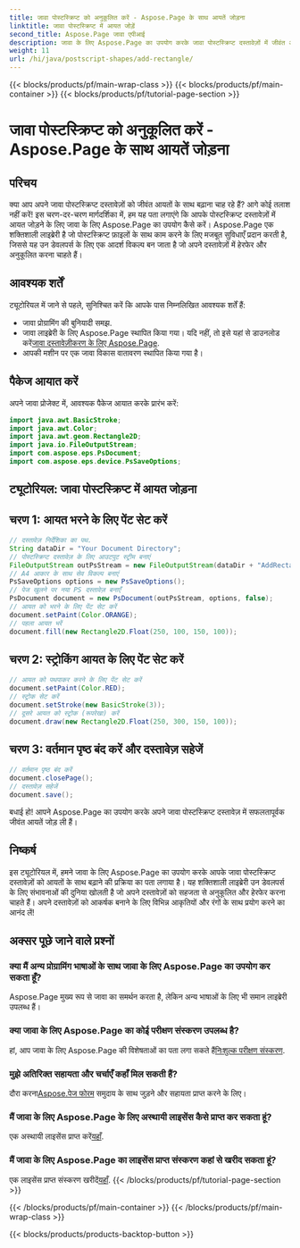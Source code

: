 ```yaml
---
title: जावा पोस्टस्क्रिप्ट को अनुकूलित करें - Aspose.Page के साथ आयतें जोड़ना
linktitle: जावा पोस्टस्क्रिप्ट में आयत जोड़ें
second_title: Aspose.Page जावा एपीआई
description: जावा के लिए Aspose.Page का उपयोग करके जावा पोस्टस्क्रिप्ट दस्तावेज़ों में जीवंत आयत जोड़ने पर चरण-दर-चरण मार्गदर्शिका देखें। अपने दस्तावेज़ अनुकूलन को सहजता से बढ़ाएँ!
weight: 11
url: /hi/java/postscript-shapes/add-rectangle/
---
```


{{< blocks/products/pf/main-wrap-class >}}
{{< blocks/products/pf/main-container >}}
{{< blocks/products/pf/tutorial-page-section >}}

# जावा पोस्टस्क्रिप्ट को अनुकूलित करें - Aspose.Page के साथ आयतें जोड़ना

## परिचय
क्या आप अपने जावा पोस्टस्क्रिप्ट दस्तावेज़ों को जीवंत आयतों के साथ बढ़ाना चाह रहे हैं? आगे कोई तलाश नहीं करें! इस चरण-दर-चरण मार्गदर्शिका में, हम यह पता लगाएंगे कि आपके पोस्टस्क्रिप्ट दस्तावेज़ों में आयत जोड़ने के लिए जावा के लिए Aspose.Page का उपयोग कैसे करें। Aspose.Page एक शक्तिशाली लाइब्रेरी है जो पोस्टस्क्रिप्ट फ़ाइलों के साथ काम करने के लिए मजबूत सुविधाएँ प्रदान करती है, जिससे यह उन डेवलपर्स के लिए एक आदर्श विकल्प बन जाता है जो अपने दस्तावेज़ों में हेरफेर और अनुकूलित करना चाहते हैं।
## आवश्यक शर्तें
ट्यूटोरियल में जाने से पहले, सुनिश्चित करें कि आपके पास निम्नलिखित आवश्यक शर्तें हैं:
- जावा प्रोग्रामिंग की बुनियादी समझ.
-  जावा लाइब्रेरी के लिए Aspose.Page स्थापित किया गया। यदि नहीं, तो इसे यहां से डाउनलोड करें[जावा दस्तावेज़ीकरण के लिए Aspose.Page](https://reference.aspose.com/page/java/).
- आपकी मशीन पर एक जावा विकास वातावरण स्थापित किया गया है।
## पैकेज आयात करें
अपने जावा प्रोजेक्ट में, आवश्यक पैकेज आयात करके प्रारंभ करें:
```java
import java.awt.BasicStroke;
import java.awt.Color;
import java.awt.geom.Rectangle2D;
import java.io.FileOutputStream;
import com.aspose.eps.PsDocument;
import com.aspose.eps.device.PsSaveOptions;
```
## ट्यूटोरियल: जावा पोस्टस्क्रिप्ट में आयत जोड़ना
## चरण 1: आयत भरने के लिए पेंट सेट करें
```java
// दस्तावेज़ निर्देशिका का पथ.
String dataDir = "Your Document Directory";
// पोस्टस्क्रिप्ट दस्तावेज़ के लिए आउटपुट स्ट्रीम बनाएं
FileOutputStream outPsStream = new FileOutputStream(dataDir + "AddRectangle_outPS.ps");
// A4 आकार के साथ सेव विकल्प बनाएं
PsSaveOptions options = new PsSaveOptions();
// पेज खुलने पर नया PS दस्तावेज़ बनाएँ
PsDocument document = new PsDocument(outPsStream, options, false);
// आयत को भरने के लिए पेंट सेट करें
document.setPaint(Color.ORANGE);        
// पहला आयत भरें
document.fill(new Rectangle2D.Float(250, 100, 150, 100));
```
## चरण 2: स्ट्रोकिंग आयत के लिए पेंट सेट करें
```java
// आयत को पथपाकर करने के लिए पेंट सेट करें
document.setPaint(Color.RED);
// स्ट्रोक सेट करें
document.setStroke(new BasicStroke(3));
// दूसरे आयत को स्ट्रोक (रूपरेखा) करें
document.draw(new Rectangle2D.Float(250, 300, 150, 100));
```
## चरण 3: वर्तमान पृष्ठ बंद करें और दस्तावेज़ सहेजें
```java
// वर्तमान पृष्ठ बंद करें
document.closePage();
// दस्तावेज़ सहेजें
document.save();
```
बधाई हो! आपने Aspose.Page का उपयोग करके अपने जावा पोस्टस्क्रिप्ट दस्तावेज़ में सफलतापूर्वक जीवंत आयतें जोड़ ली हैं।
## निष्कर्ष
इस ट्यूटोरियल में, हमने जावा के लिए Aspose.Page का उपयोग करके आपके जावा पोस्टस्क्रिप्ट दस्तावेज़ों को आयतों के साथ बढ़ाने की प्रक्रिया का पता लगाया है। यह शक्तिशाली लाइब्रेरी उन डेवलपर्स के लिए संभावनाओं की दुनिया खोलती है जो अपने दस्तावेज़ों को सहजता से अनुकूलित और हेरफेर करना चाहते हैं।
अपने दस्तावेज़ों को आकर्षक बनाने के लिए विभिन्न आकृतियों और रंगों के साथ प्रयोग करने का आनंद लें!
## अक्सर पूछे जाने वाले प्रश्नों

### क्या मैं अन्य प्रोग्रामिंग भाषाओं के साथ जावा के लिए Aspose.Page का उपयोग कर सकता हूँ?
Aspose.Page मुख्य रूप से जावा का समर्थन करता है, लेकिन अन्य भाषाओं के लिए भी समान लाइब्रेरी उपलब्ध हैं।
### क्या जावा के लिए Aspose.Page का कोई परीक्षण संस्करण उपलब्ध है?
 हां, आप जावा के लिए Aspose.Page की विशेषताओं का पता लगा सकते हैं[निःशुल्क परीक्षण संस्करण](https://releases.aspose.com/).
### मुझे अतिरिक्त सहायता और चर्चाएँ कहाँ मिल सकती हैं?
 दौरा करना[Aspose.पेज फोरम](https://forum.aspose.com/c/page/39) समुदाय के साथ जुड़ने और सहायता प्राप्त करने के लिए।
### मैं जावा के लिए Aspose.Page के लिए अस्थायी लाइसेंस कैसे प्राप्त कर सकता हूं?
 एक अस्थायी लाइसेंस प्राप्त करें[यहाँ](https://purchase.aspose.com/temporary-license/).
### मैं जावा के लिए Aspose.Page का लाइसेंस प्राप्त संस्करण कहां से खरीद सकता हूं?
 एक लाइसेंस प्राप्त संस्करण खरीदें[यहाँ](https://purchase.aspose.com/buy).
{{< /blocks/products/pf/tutorial-page-section >}}

{{< /blocks/products/pf/main-container >}}
{{< /blocks/products/pf/main-wrap-class >}}

{{< blocks/products/products-backtop-button >}}
